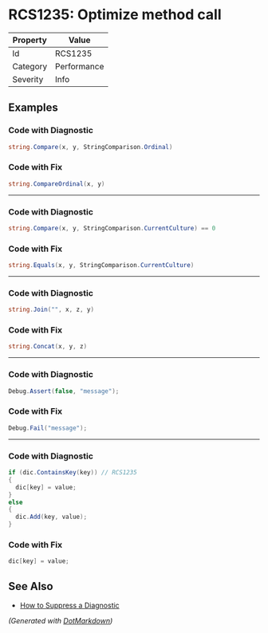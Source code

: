# RCS1235: Optimize method call

| Property | Value       |
| -------- | ----------- |
| Id       | RCS1235     |
| Category | Performance |
| Severity | Info        |

## Examples

### Code with Diagnostic

```csharp
string.Compare(x, y, StringComparison.Ordinal)
```

### Code with Fix

```csharp
string.CompareOrdinal(x, y)
```

- - -

### Code with Diagnostic

```csharp
string.Compare(x, y, StringComparison.CurrentCulture) == 0
```

### Code with Fix

```csharp
string.Equals(x, y, StringComparison.CurrentCulture)
```

- - -

### Code with Diagnostic

```csharp
string.Join("", x, z, y)
```

### Code with Fix

```csharp
string.Concat(x, y, z)
```

- - -

### Code with Diagnostic

```csharp
Debug.Assert(false, "message");
```

### Code with Fix

```csharp
Debug.Fail("message");
```

- - -

### Code with Diagnostic

```csharp
if (dic.ContainsKey(key)) // RCS1235
{
  dic[key] = value;
}
else
{
  dic.Add(key, value);
}
```

### Code with Fix

```csharp
dic[key] = value;
```

## See Also

* [How to Suppress a Diagnostic](../HowToConfigureAnalyzers.md#how-to-suppress-a-diagnostic)


*\(Generated with [DotMarkdown](http://github.com/JosefPihrt/DotMarkdown)\)*